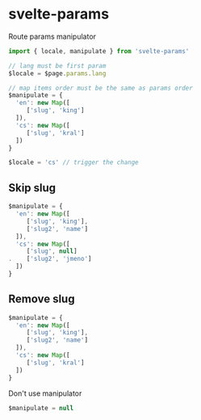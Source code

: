 # svelte-params
Route params manipulator


```js
import { locale, manipulate } from 'svelte-params'

// lang must be first param
$locale = $page.params.lang

// map items order must be the same as params order 
$manipulate = {
  'en': new Map([
     ['slug', 'king']
  ]),
  'cs': new Map([
     ['slug', 'kral']
  ])
}

$locale = 'cs' // trigger the change
```

## Skip slug

```js
$manipulate = {
  'en': new Map([
     ['slug', 'king'],
     ['slug2', 'name']
  ]),
  'cs': new Map([
     ['slug', null]
.    ['slug2', 'jmeno']
  ])
}
```

## Remove slug

```js
$manipulate = {
  'en': new Map([
     ['slug', 'king'],
     ['slug2', 'name']
  ]),
  'cs': new Map([
     ['slug', 'kral']
  ])
}
```

Don't use manipulator

```js
$manipulate = null
```
